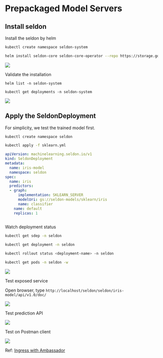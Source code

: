 # Prepackaged Model Servers

## Install seldon

Install the seldon by helm

```bash
kubectl create namespace seldon-system

helm install seldon-core seldon-core-operator --repo https://storage.googleapis.com/seldon-charts --set usageMetrics.enabled=true --namespace seldon-system --set ambassador.enabled=true
```

![](https://i.imgur.com/iBfOs0y.png)

Validate the installation
```
helm list -n seldon-system

kubectl get deployments -n seldon-system
```

![](https://i.imgur.com/LHbJHgs.png)

## Apply the SeldonDeployment

For simplicity, we test the trained model first.

```bash
kubectl create namespace seldon

kubectl apply -f sklearn.yml
```

```yaml
apiVersion: machinelearning.seldon.io/v1
kind: SeldonDeployment
metadata:
  name: iris-model
  namespace: seldon
spec:
  name: iris
  predictors:
  - graph:
      implementation: SKLEARN_SERVER
      modelUri: gs://seldon-models/sklearn/iris
      name: classifier
    name: default
    replicas: 1
  
```

Watch deployment status

```bash
kubectl get sdep -n seldon

kubectl get deployment -n seldon

kubectl rollout status <deployment-name> -n seldon
```

```bash
kubectl get pods -n seldon -w
```

![](https://i.imgur.com/kJhxu3X.png)

Test exposed service

Open browser, type `http://localhost/seldon/seldon/iris-model/api/v1.0/doc/`

![](https://i.imgur.com/MnGkofx.png)

Test prediction API

![](https://i.imgur.com/kjFEzmw.png)

Test on Postman client

![](https://i.imgur.com/23Kmqyl.png)

Ref: [Ingress with Ambassador](https://docs.seldon.io/projects/seldon-core/en/latest/ingress/ambassador.html)